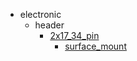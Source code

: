 * electronic
  * header
    * [2x17_34_pin](electronic/header/2x17_34_pin)
      * [surface_mount](electronic/header/2x17_34_pin/surface_mount)
